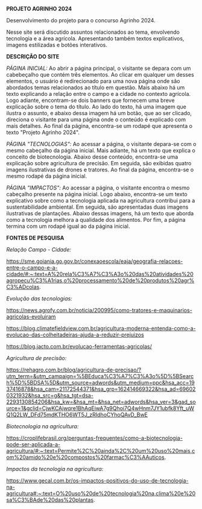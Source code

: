 **PROJETO AGRINHO 2024**

Desenvolvimento do projeto para o concurso Agrinho 2024.

Nesse site será discutido assuntos relacionados ao tema, envolvendo tecnologia e a área agrícola. Apresentando também textos explicativos, imagens estilizadas e botões interativos.

**DESCRIÇÃO DO SITE**

*PÁGINA INICIAL:*
Ao abrir a página principal, o visitante se depara com um cabebeçalho que contém três elementos. Ao clicar em qualquer um desses elementos, o usuário é redirecionado para uma nova página onde são abordados temas relacionados ao título em questão.
Mais abaixo há um texto explicando a relação entre o campo e a cidade no contexto agrícola.
Logo adiante, encontram-se dois banners que fornecem uma breve explicação sobre o tema do título. Ao lado do texto, há uma imagem que ilustra o assunto, e abaixo dessa imagem há um botão, que ao ser clicado, direciona o visitante para uma página onde o conteúdo é explicado com mais detalhes.
Ao final da página, encontra-se um rodapé que apresenta o texto "Projeto Agrinho 2024".

*PÁGINA "TECNOLOGIAS":*
Ao acessar a página, o visitante depara-se com o mesmo cabeçalho da página inicial. 
Mais adiante, há um texto que explica o conceito de biotecnologia. 
Abaixo desse conteúdo, encontra-se uma explicação sobre agricultura de precisão. Em seguida, são
exibidas quatro imagens ilustrativas de drones e tratores. 
Ao final da página, encontra-se o mesmo rodapé da página inicial.

*PÁGINA "IMPACTOS":*
Ao acessar a página, o visitante encontra o mesmo cabeçalho presente na página inicial.
Logo abaixo, encontra-se um texto explicativo sobre como a tecnologia aplicada na agricultura contribui para a sustentabilidade ambiental.
Em seguida, são apresentadas duas imagens ilustrativas de plantações.
Abaixo dessas imagens, há um texto que aborda como a tecnologia melhora a qualidade dos alimentos.
Por fim, a página termina com um rodapé igual ao da página inicial.


**FONTES DE PESQUISA**

*Relação Campo - Cidade:*

https://sme.goiania.go.gov.br/conexaoescola/eaja/geografia-relacoes-entre-o-campo-e-a-cidade/#:~:text=A%20rela%C3%A7%C3%A3o%20das%20atividades%20agropecu%C3%A1rias,o%20processamento%20de%20produtos%20agr%C3%ADcolas.



*Evolução das tecnologias:*

https://news.agrofy.com.br/noticia/200995/como-tratores-e-maquinarios-agricolas-evoluiram

https://blog.climatefieldview.com.br/agricultura-moderna-entenda-como-a-evolucao-das-colheitadeiras-ajuda-a-reduzir-prejuizos

https://blog.jacto.com.br/evolucao-ferramentas-agricolas/



*Agricultura de precisão:*

https://rehagro.com.br/blog/agricultura-de-precisao/?utm_term=&utm_campaign=%5BEduca%C3%A7%C3%A3o%5D%5BSearch%5D%5BDSA%5D&utm_source=adwords&utm_medium=ppc&hsa_acc=1937416878&hsa_cam=21172544371&hsa_grp=162414669322&hsa_ad=696020321932&hsa_src=g&hsa_tgt=dsa-2293130854206&hsa_kw=&hsa_mt=&hsa_net=adwords&hsa_ver=3&gad_source=1&gclid=CjwKCAjwqre1BhAqEiwA7g9Qhoi7Q4wHnm7JY1ubfk8Yft_uWQ1Q2LW_DFd75mdKTHO6WT5J_zRIdhoCYhoQAvD_BwE



*Biotecnologia na agricultura:*

https://croplifebrasil.org/perguntas-frequentes/como-a-biotecnologia-pode-ser-aplicada-a-agricultura/#:~:text=Permite%2C%20ainda%2C%20um%20uso%20mais,com%20amido%20e%20compostos%20farmac%C3%AAuticos.



*Impactos da tecnologia na agricultura:*

https://www.gecal.com.br/os-impactos-positivos-do-uso-de-tecnologia-na-agricultura#:~:text=O%20uso%20de%20tecnologia%20na,clima%20e%20sa%C3%BAde%20das%20plantas.
